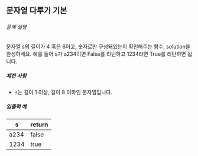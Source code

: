 ## 문자열 다루기 기본

###### 문제 설명

문자열 s의 길이가 4 혹은 6이고, 숫자로만 구성돼있는지 확인해주는 함수, solution을 완성하세요. 예를 들어 s가 a234이면 False를 리턴하고 1234라면 True를 리턴하면 됩니다.

##### 제한 사항

- `s`는 길이 1 이상, 길이 8 이하인 문자열입니다.

##### 입출력 예

| s    | return |
| ---- | ------ |
| a234 | false  |
| 1234 | true   |

